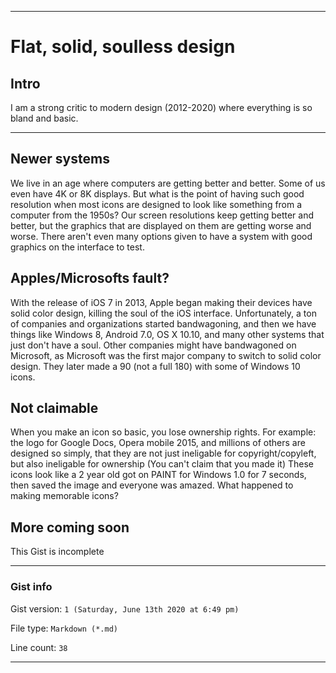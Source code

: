***

# Flat, solid, soulless design

## Intro

I am a strong critic to modern design (2012-2020) where everything is so bland and basic.

***

## Newer systems

We live in an age where computers are getting better and better. Some of us even have 4K or 8K displays. But what is the point of having such good resolution when most icons are designed to look like something from a computer from the 1950s? Our screen resolutions keep getting better and better, but the graphics that are displayed on them are getting worse and worse. There aren't even many options given to have a system with good graphics on the interface to test.

## Apples/Microsofts fault?

With the release of iOS 7 in 2013, Apple began making their devices have solid color design, killing the soul of the iOS interface. Unfortunately, a ton of companies and organizations started bandwagoning, and then we have things like Windows 8, Android 7.0, OS X 10.10, and many other systems that just don't have a soul. Other companies might have bandwagoned on Microsoft, as Microsoft was the first major company to switch to solid color design. They later made a 90 (not a full 180) with some of Windows 10 icons.

## Not claimable

When you make an icon so basic, you lose ownership rights. For example: the logo for Google Docs, Opera mobile 2015, and millions of others are designed so simply, that they are not just ineligable for copyright/copyleft, but also ineligable for ownership (You can't claim that you made it) These icons look like a 2 year old got on PAINT for Windows 1.0 for 7 seconds, then saved the image and everyone was amazed. What happened to making memorable icons?

## More coming soon

This Gist is incomplete

***

### Gist info

Gist version: `1 (Saturday, June 13th 2020 at 6:49 pm)`

File type: `Markdown (*.md)`

Line count: `38`

***
